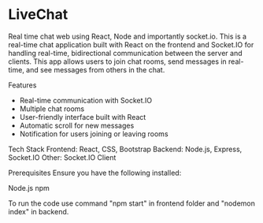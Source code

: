 # LiveChat
Real time chat web using React, Node and importantly socket.io.
This is a real-time chat application built with React on the frontend and Socket.IO for handling real-time, bidirectional communication between the server and clients. This app allows users to join chat rooms, send messages in real-time, and see messages from others in the chat.

Features
- Real-time communication with Socket.IO
- Multiple chat rooms
- User-friendly interface built with React
- Automatic scroll for new messages
- Notification for users joining or leaving rooms

Tech Stack
Frontend: React, CSS, Bootstrap
Backend: Node.js, Express, Socket.IO
Other: Socket.IO Client

Prerequisites
Ensure you have the following installed:

Node.js
npm

To run the code use command "npm start" in frontend folder and "nodemon index" in backend.